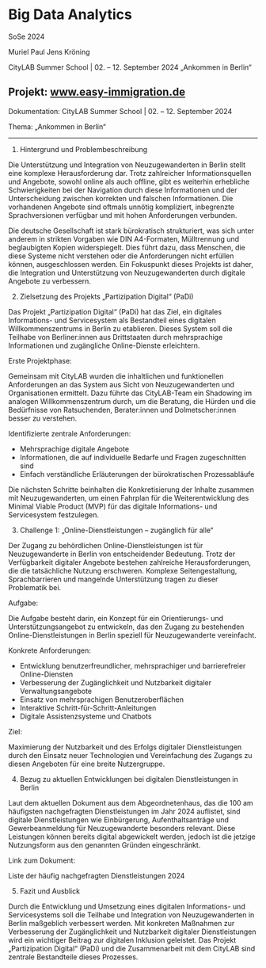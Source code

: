 # Big Data Analytics

SoSe 2024

Muriel Paul
Jens Kröning

CityLAB Summer School | 02. – 12. September 2024
„Ankommen in Berlin“

## Projekt: www.easy-immigration.de

Dokumentation: CityLAB Summer School | 02. – 12. September 2024

Thema: „Ankommen in Berlin“


---

1. Hintergrund und Problembeschreibung


Die Unterstützung und Integration von Neuzugewanderten in Berlin stellt eine komplexe Herausforderung dar. Trotz zahlreicher Informationsquellen und Angebote, sowohl online als auch offline, gibt es weiterhin erhebliche Schwierigkeiten bei der Navigation durch diese Informationen und der Unterscheidung zwischen korrekten und falschen Informationen. Die vorhandenen Angebote sind oftmals unnötig kompliziert, inbegrenzte Sprachversionen verfügbar und mit hohen Anforderungen verbunden.

Die deutsche Gesellschaft ist stark bürokratisch strukturiert, was sich unter anderem in strikten Vorgaben wie DIN A4-Formaten, Mülltrennung und beglaubigten Kopien widerspiegelt. Dies führt dazu, dass Menschen, die diese Systeme nicht verstehen oder die Anforderungen nicht erfüllen können, ausgeschlossen werden. Ein Fokuspunkt dieses Projekts ist daher, die Integration und Unterstützung von Neuzugewanderten durch digitale Angebote zu verbessern.

2. Zielsetzung des Projekts „Partizipation Digital“ (PaDi)


Das Projekt „Partizipation Digital“ (PaDi) hat das Ziel, ein digitales Informations- und Servicesystem als Bestandteil eines digitalen Willkommenszentrums in Berlin zu etablieren. Dieses System soll die Teilhabe von Berliner:innen aus Drittstaaten durch mehrsprachige Informationen und zugängliche Online-Dienste erleichtern. 

Erste Projektphase:

Gemeinsam mit CityLAB wurden die inhaltlichen und funktionellen Anforderungen an das System aus Sicht von Neuzugewanderten und Organisationen ermittelt. Dazu führte das CityLAB-Team ein Shadowing im analogen Willkommenszentrum durch, um die Beratung, die Hürden und die Bedürfnisse von Ratsuchenden, Berater:innen und Dolmetscher:innen besser zu verstehen.

Identifizierte zentrale Anforderungen:

- Mehrsprachige digitale Angebote
- Informationen, die auf individuelle Bedarfe und Fragen zugeschnitten sind
- Einfach verständliche Erläuterungen der bürokratischen Prozessabläufe

Die nächsten Schritte beinhalten die Konkretisierung der Inhalte zusammen mit Neuzugewanderten, um einen Fahrplan für die Weiterentwicklung des Minimal Viable Product (MVP) für das digitale Informations- und Servicesystem festzulegen.

3. Challenge 1: „Online-Dienstleistungen – zugänglich für alle“


Der Zugang zu behördlichen Online-Dienstleistungen ist für Neuzugewanderte in Berlin von entscheidender Bedeutung. Trotz der Verfügbarkeit digitaler Angebote bestehen zahlreiche Herausforderungen, die die tatsächliche Nutzung erschweren. Komplexe Seitengestaltung, Sprachbarrieren und mangelnde Unterstützung tragen zu dieser Problematik bei.

Aufgabe:

Die Aufgabe besteht darin, ein Konzept für ein Orientierungs- und Unterstützungsangebot zu entwickeln, das den Zugang zu bestehenden Online-Dienstleistungen in Berlin speziell für Neuzugewanderte vereinfacht. 

Konkrete Anforderungen:

- Entwicklung benutzerfreundlicher, mehrsprachiger und barrierefreier Online-Diensten
- Verbesserung der Zugänglichkeit und Nutzbarkeit digitaler Verwaltungsangebote
- Einsatz von mehrsprachigen Benutzeroberflächen
- Interaktive Schritt-für-Schritt-Anleitungen
- Digitale Assistenzsysteme und Chatbots

Ziel:

Maximierung der Nutzbarkeit und des Erfolgs digitaler Dienstleistungen durch den Einsatz neuer Technologien und Vereinfachung des Zugangs zu diesen Angeboten für eine breite Nutzergruppe.

4. Bezug zu aktuellen Entwicklungen bei digitalen Dienstleistungen in Berlin


Laut dem aktuellen Dokument aus dem Abgeordnetenhaus, das die 100 am häufigsten nachgefragten Dienstleistungen im Jahr 2024 auflistet, sind digitale Dienstleistungen wie Einbürgerung, Aufenthaltsanträge und Gewerbeanmeldung für Neuzugewanderte besonders relevant. Diese Leistungen können bereits digital abgewickelt werden, jedoch ist die jetzige Nutzungsform aus den genannten Gründen eingeschränkt.

Link zum Dokument: 

Liste der häufig nachgefragten Dienstleistungen 2024

5. Fazit und Ausblick


Durch die Entwicklung und Umsetzung eines digitalen Informations- und Servicesystems soll die Teilhabe und Integration von Neuzugewanderten in Berlin maßgeblich verbessert werden. Mit konkreten Maßnahmen zur Verbesserung der Zugänglichkeit und Nutzbarkeit digitaler Dienstleistungen wird ein wichtiger Beitrag zur digitalen Inklusion geleistet. Das Projekt „Partizipation Digital“ (PaDi) und die Zusammenarbeit mit dem CityLAB sind zentrale Bestandteile dieses Prozesses.
